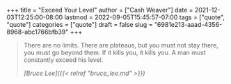 +++
title = "Exceed Your Level"
author = ["Cash Weaver"]
date = 2021-12-03T12:25:00-08:00
lastmod = 2022-09-05T15:45:57-07:00
tags = ["quote", "quote"]
categories = ["quote"]
draft = false
slug = "6981e213-aaad-4356-8968-abc1766bfb39"
+++

> There are no limits. There are plateaus, but you must not stay there, you must go beyond them. If it kills you, it kills you. A man must constantly exceed his level.
>
> _[Bruce Lee]({{< relref "bruce_lee.md" >}})_
